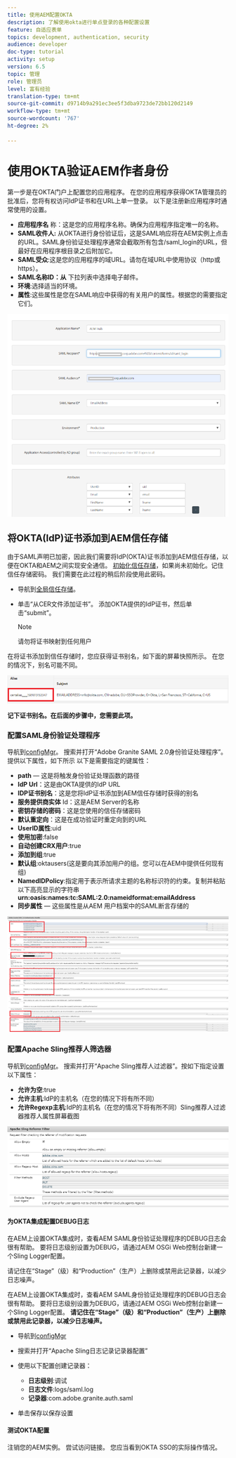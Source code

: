 ```yaml
---
title: 使用AEM配置OKTA
description: 了解使用okta进行单点登录的各种配置设置
feature: 自适应表单
topics: development, authentication, security
audience: developer
doc-type: tutorial
activity: setup
version: 6.5
topic: 管理
role: 管理员
level: 富有经验
translation-type: tm+mt
source-git-commit: d9714b9a291ec3ee5f3dba9723de72bb120d2149
workflow-type: tm+mt
source-wordcount: '767'
ht-degree: 2%

---
```



# 使用OKTA验证AEM作者身份

第一步是在OKTA门户上配置您的应用程序。 在您的应用程序获得OKTA管理员的批准后，您将有权访问IdP证书和在URL上单一登录。 以下是注册新应用程序时通常使用的设置。

* **应用程序名** 称：这是您的应用程序名称。确保为应用程序指定唯一的名称。
* **SAML收件人:** 从OKTA进行身份验证后，这是SAML响应将在AEM实例上点击的URL。SAML身份验证处理程序通常会截取所有包含/saml_login的URL，但最好在应用程序根目录之后附加它。
* **SAML受众**:这是您的应用程序的域URL。请勿在域URL中使用协议（http或https）。
* **SAML名称ID：从** 下拉列表中选择电子邮件。
* **环境**:选择适当的环境。
* **属性**:这些属性是您在SAML响应中获得的有关用户的属性。根据您的需要指定它们。


![okta应用程序](assets/okta-app-settings-blurred.PNG)


## 将OKTA(IdP)证书添加到AEM信任存储

由于SAML声明已加密，因此我们需要将IdP(OKTA)证书添加到AEM信任存储，以便在OKTA和AEM之间实现安全通信。
[初始化信任存储](http://localhost:4502/libs/granite/security/content/truststore.html)，如果尚未初始化。记住信任存储密码。 我们需要在此过程的稍后阶段使用此密码。

* 导航到[全局信任存储](http://localhost:4502/libs/granite/security/content/truststore.html)。
* 单击“从CER文件添加证书”。 添加OKTA提供的IdP证书，然后单击“submit”。

   >[!NOTE]
   >
   >请勿将证书映射到任何用户

在将证书添加到信任存储时，您应获得证书别名，如下面的屏幕快照所示。 在您的情况下，别名可能不同。

![证书别名](assets/cert-alias.PNG)

**记下证书别名。在后面的步骤中，您需要此项。**

### 配置SAML身份验证处理程序

导航到[configMgr](http://localhost:4502/system/console/configMgr)。
搜索并打开“Adobe Granite SAML 2.0身份验证处理程序”。
提供以下属性，如下所示
以下是需要指定的键属性：

* **path**  — 这是将触发身份验证处理函数的路径
* **IdP Url**：这是由OKTA提供的IdP URL
* **IDP证书别名**：这是您将IdP证书添加到AEM信任存储时获得的别名
* **服务提供商实体** Id：这是AEM Server的名称
* **密钥存储的密码**：这是您使用的信任存储密码
* **默认重定向**：这是在成功验证时重定向到的URL
* **UserID属性**:uid
* **使用加密**:false
* **自动创建CRX用户**:true
* **添加到组**:true
* **默认组**:oktausers(这是要向其添加用户的组。您可以在AEM中提供任何现有组)
* **NamedIDPolicy**:指定用于表示所请求主题的名称标识符的约束。复制并粘贴以下高亮显示的字符串&#x200B;**urn:oasis:names:tc:SAML:2.0:nameidformat:emailAddress**
* **同步属性**  — 这些属性是从AEM 用户档案中的SAML断言存储的

![saml-authentication-handler](assets/saml-authentication-settings-blurred.PNG)

### 配置Apache Sling推荐人筛选器

导航到[configMgr](http://localhost:4502/system/console/configMgr)。
搜索并打开“Apache Sling推荐人过滤器”。按如下指定设置以下属性：

* **允许为空**:true
* **允许主机**:IdP的主机名（在您的情况下将有所不同）
* **允许Regexp主机**:IdP的主机名（在您的情况下将有所不同）Sling推荐人过滤器推荐人属性屏幕截图

![推荐人滤镜](assets/sling-referrer-filter.PNG)

#### 为OKTA集成配置DEBUG日志

在AEM上设置OKTA集成时，查看AEM SAML身份验证处理程序的DEBUG日志会很有帮助。 要将日志级别设置为DEBUG，请通过AEM OSGi Web控制台新建一个Sling Logger配置。

请记住在“Stage”（级）和“Production”（生产）上删除或禁用此记录器，以减少日志噪声。

在AEM上设置OKTA集成时，查看AEM SAML身份验证处理程序的DEBUG日志会很有帮助。 要将日志级别设置为DEBUG，请通过AEM OSGi Web控制台新建一个Sling Logger配置。
**请记住在“Stage”（级）和“Production”（生产）上删除或禁用此记录器，以减少日志噪声。**
* 导航到[configMgr](http://localhost:4502/system/console/configMgr)

* 搜索并打开“Apache Sling日志记录记录器配置”
* 使用以下配置创建记录器：
   * **日志级别**:调试
   * **日志文件**:logs/saml.log
   * **记录器**:com.adobe.granite.auth.saml
* 单击保存以保存设置



#### 测试OKTA配置

注销您的AEM实例。 尝试访问链接。 您应当看到OKTA SSO的实际操作情况。
